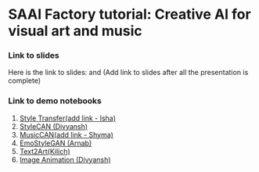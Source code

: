 # SAAI Factory tutorial: Creative AI for visual art and music


### Link to slides
Here is the link to slides: and (Add link to slides after all the presentation is complete)


### Link to demo notebooks
1. [Style Transfer(add link - Isha)]()
2. [StyleCAN (Divyansh)](https://colab.research.google.com/drive/1wqgzp2IMOXETQCOQl9-h9qJIEA1-bVLM?usp=sharing)
3. [MusicCAN(add link - Shyma)]()
4. [EmoStyleGAN (Arnab)](https://colab.research.google.com/drive/1JhI3vnylEg-f0uPiq1uES0UgmB2Eqkjo?usp=sharing)
5. [Text2Art(Kilich)](https://colab.research.google.com/drive/1vAuc-PhZFhuS9byyiJHHCPWHkyt1ghj8?usp=sharing)
6. [Image Animation (Divyansh)](https://colab.research.google.com/github/AliaksandrSiarohin/first-order-model/blob/master/demo.ipynb#scrollTo=Oxi6-riLOgnm)
